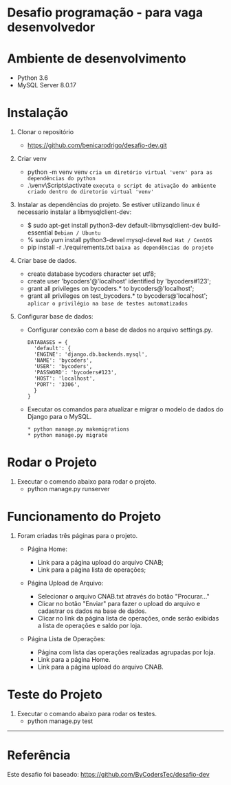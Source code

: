 # Desafio programação - para vaga desenvolvedor

# Ambiente de desenvolvimento
* Python 3.6
* MySQL Server 8.0.17

# Instalação
1) Clonar o repositório 
   * https://github.com/benicarodrigo/desafio-dev.git

2) Criar venv
   * python -m venv venv `cria um diretório virtual 'venv' para as dependências do python` 
   * .\venv\Scripts\activate `executa o script de ativação do ambiente criado dentro do diretorio virtual 'venv'` 

3) Instalar as dependências do projeto.
   Se estiver utilizando linux é necessario instalar a libmysqlclient-dev:
     * $ sudo apt-get install python3-dev default-libmysqlclient-dev build-essential `Debian / Ubuntu`
     * % sudo yum install python3-devel mysql-devel `Red Hat / CentOS`   
   * pip install -r .\requirements.txt `baixa as dependências do projeto`

4) Criar base de dados.
    * create database bycoders character set utf8;
    * create user 'bycoders'@'localhost' identified by 'bycoders#123';
    * grant all privileges on bycoders.* to bycoders@'localhost';
    * grant all privileges on test_bycoders.* to bycoders@'localhost'; `aplicar o privilégio na base de testes automatizados`

5) Configurar base de dados:

    * Configurar conexão com a base de dados no arquivo settings.py.  
        ```
        DATABASES = {
          'default': {
          'ENGINE': 'django.db.backends.mysql',
          'NAME': 'bycoders',
          'USER': 'bycoders',
          'PASSWORD': 'bycoders#123',
          'HOST': 'localhost',
          'PORT': '3306',
          }
        }
        ```
    
    * Executar os comandos para atualizar e migrar o modelo de dados do Django para o MySQL.
        ```
        * python manage.py makemigrations
        * python manage.py migrate
        ```

# Rodar o Projeto
1) Executar o comendo abaixo para rodar o projeto.    
    * python manage.py runserver


# Funcionamento do Projeto
1) Foram criadas três páginas para o projeto.
      * Página Home:
         - Link para a página upload do arquivo CNAB;
         - Link para a página lista de operações;
   
      * Página Upload de Arquivo:
          - Selecionar o arquivo CNAB.txt através do botão "Procurar..."
          - Clicar no botão "Enviar" para fazer o upload do arquivo e cadastrar os dados na base de dados.
          - Clicar no link da página lista de operações, onde serão exibidas a lista de operações e saldo por loja.
  
     * Página Lista de Operações:
         - Página com lista das operações realizadas agrupadas por loja.
         - Link para a página Home.         
         - Link para a página upload do arquivo CNAB.
 
# Teste do Projeto
1) Executar o comando abaixo para rodar os testes.
    * python manage.py test
    
---

# Referência

Este desafio foi baseado: https://github.com/ByCodersTec/desafio-dev
